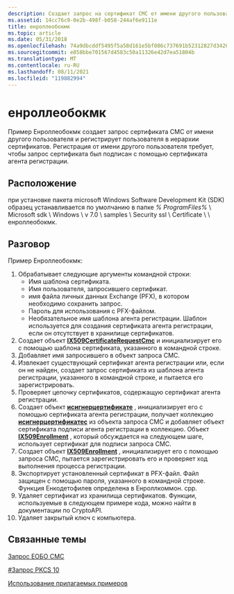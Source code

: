 ```yaml
---
description: Создает запрос на сертификат CMC от имени другого пользователя и регистрирует пользователя в иерархии сертификатов.
ms.assetid: 14cc76c9-0e2b-498f-b058-244af6e9111e
title: енроллеобокмк
ms.topic: article
ms.date: 05/31/2018
ms.openlocfilehash: 74a9dbcddf5495f5a58d161e5bf086c737691b52312827d3420ca13a47440822
ms.sourcegitcommit: e858bbe701567d4583c50a11326e42d7ea51804b
ms.translationtype: MT
ms.contentlocale: ru-RU
ms.lasthandoff: 08/11/2021
ms.locfileid: "119882994"
---
```

# <a name="enrolleobocmc"></a>енроллеобокмк

Пример Енроллеобокмк создает запрос сертификата CMC от имени другого пользователя и регистрирует пользователя в иерархии сертификатов. Регистрация от имени другого пользователя требует, чтобы запрос сертификата был подписан с помощью сертификата агента регистрации.

## <a name="location"></a>Расположение

при установке пакета microsoft Windows Software Development Kit (SDK) образец устанавливается по умолчанию в папке *% ProgramFiles%* \\ Microsoft sdk \\ Windows \\ v 7.0 \\ samples \\ Security ssl \\ Certificate \\ \\ енроллеобокмк.

## <a name="discussion"></a>Разговор

Пример Енроллеобокмк:

1.  Обрабатывает следующие аргументы командной строки:
    -   Имя шаблона сертификата.
    -   Имя пользователя, запросившего сертификат.
    -   имя файла личных данных Exchange (PFX), в котором необходимо сохранить запрос.
    -   Пароль для использования с PFX-файлом.
    -   Необязательное имя шаблона агента регистрации. Шаблон используется для создания сертификата агента регистрации, если он отсутствует в хранилище сертификатов.
2.  Создает объект [**IX509CertificateRequestCmc**](/windows/desktop/api/CertEnroll/nn-certenroll-ix509certificaterequestcmc) и инициализирует его с помощью шаблона сертификата, указанного в командной строке.
3.  Добавляет имя запросившего в объект запроса CMC.
4.  Извлекает существующий сертификат агента регистрации или, если он не найден, создает запрос сертификата из шаблона агента регистрации, указанного в командной строке, и пытается его зарегистрировать.
5.  Проверяет цепочку сертификатов, содержащую сертификат агента регистрации.
6.  Создает объект [**исигнерцертификате**](/windows/desktop/api/CertEnroll/nn-certenroll-isignercertificate) , инициализирует его с помощью сертификата агента регистрации, получает коллекцию [**исигнерцертификатес**](/windows/desktop/api/CertEnroll/nn-certenroll-isignercertificates) из объекта запроса CMC и добавляет объект сертификата подписи агента регистрации в коллекцию. Объект [**IX509Enrollment**](/windows/desktop/api/CertEnroll/nn-certenroll-ix509enrollment) , который обсуждается на следующем шаге, использует сертификат для подписи запроса CMC.
7.  Создает объект [**IX509Enrollment**](/windows/desktop/api/CertEnroll/nn-certenroll-ix509enrollment) , инициализирует его с помощью запроса CMC, пытается зарегистрировать его и проверяет ход выполнения процесса регистрации.
8.  Экспортирует установленный сертификат в PFX-файл. Файл защищен с помощью пароля, указанного в командной строке. Функция Енкодетофилев определена в Енроллкоммон. cpp.
9.  Удаляет сертификат из хранилища сертификатов. Функции, используемые в следующем примере кода, можно найти в документации по CryptoAPI.
10. Удаляет закрытый ключ с компьютера.

## <a name="related-topics"></a>Связанные темы

<dl> <dt>

[Запрос ЕОБО CMC](cmc-eobo-request.md)
</dt> <dt>

[\#Запрос PKCS 10](pkcs--10-request.md)
</dt> <dt>

[Использование прилагаемых примеров](using-the-included-samples.md)
</dt> </dl>

 

 



